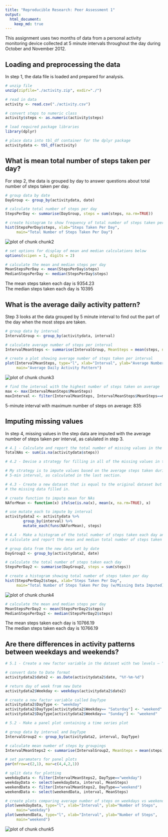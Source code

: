 ```yaml
---
title: "Reproducible Research: Peer Assessment 1"
output: 
  html_document:
    keep_md: true
---
```


This assignment uses two months of data from a personal activity monitoring device 
collected at 5 minute intervals throughout the day during October and November 2012.

## Loading and preprocessing the data

In step 1, the data file is loaded and prepared for analysis.


```r
# unzip file
unzip(zipfile="./activity.zip", exdir="./")

# read in data
activity <- read.csv("./activity.csv")

# convert steps to numeric class
activity$steps <- as.numeric(activity$steps)

# load required package libraries
library(dplyr)

# place data into tbl_df container for the dplyr package
activitydata <- tbl_df(activity)
```
  
    

## What is mean total number of steps taken per day?

For step 2, the data is grouped by day to answer questions about total number of 
steps taken per day.


```r
# group data by date
DayGroup <- group_by(activitydata, date)

# calculate total number of steps per day
StepsPerDay <- summarise(DayGroup, steps = sum(steps, na.rm=TRUE))

# create histogram to show frequency of total number of steps taken per day
hist(StepsPerDay$steps, xlab="Steps Taken Per Day",
     main="Total Number of Steps Taken Per Day")
```

![plot of chunk chunk2](figure/chunk2-1.png) 

```r
# set options for display of mean and median calculations below
options(scipen = 1, digits = 2)

# calculate the mean and median steps per day
MeanStepsPerDay <- mean(StepsPerDay$steps)
MedianStepsPerDay <- median(StepsPerDay$steps)
```

The mean steps taken each day is 9354.23  
The median steps taken each day is 10395  
  
    

## What is the average daily activity pattern?

Step 3 looks at the data grouped by 5 minute interval to find out the part of the
day when the most steps are taken.


```r
# group data by interval
IntervalGroup <- group_by(activitydata, interval)

# calculate average number of steps per interval
IntervalMeanSteps <- summarise(IntervalGroup, MeanSteps = mean(steps, na.rm=TRUE))

# create a plot showing average number of steps taken per interval
plot(IntervalMeanSteps, type="l", xlab="Interval", ylab="Average Number of Steps",
     main="Average Daily Activity Pattern")
```

![plot of chunk chunk3](figure/chunk3-1.png) 

```r
# find the interval with the highest number of steps taken on average
max <- max(IntervalMeanSteps$MeanSteps)
maxInterval <- filter(IntervalMeanSteps, IntervalMeanSteps$MeanSteps==max)
```

5-minute interval with maximum number of steps on average: 835  

## Imputing missing values

In step 4, missing values in the step data are imputed with the average number
of steps taken per interval, as calulated in step 3.


```r
# 4.1 - Calculate and report the total number of missing values in the dataset
TotalNAs <- sum(is.na(activitydata$steps))

# 4.2 - Devise a strategy for filling in all of the missing values in the dataset.

# My strategy is to impute values based on the average steps taken during each
# 5-min interval, as calculated in the last section.

# 4.3 - Create a new dataset that is equal to the original dataset but with
# the missing data filled in.

# create function to impute mean for NAs
NAforMean <- function(x) ifelse(is.na(x), mean(x, na.rm=TRUE), x)

# use mutate_each to impute by interval
activitydata2 <- activitydata %>%
        group_by(interval) %>%
        mutate_each(funs(NAforMean), steps)

# 4.4 - Make a histogram of the total number of steps taken each day and...
# calculate and report the mean and median total number of steps taken per day.

# group data from the new data set by date
DayGroup2 <- group_by(activitydata2, date)

# calculate the total number of steps taken each day 
StepsPerDay2 <- summarise(DayGroup2, steps = sum(steps))

# create a histogram showing total number of steps taken per day
hist(StepsPerDay2$steps, xlab="Steps Taken Per Day",
     main="Total Number of Steps Taken Per Day (w/Missing Data Imputed)")
```

![plot of chunk chunk4](figure/chunk4-1.png) 

```r
# calculate the mean and median steps per day
MeanStepsPerDay2 <- mean(StepsPerDay2$steps)
MedianStepsPerDay2 <- median(StepsPerDay2$steps)
```

The mean steps taken each day is 10766.19  
The median steps taken each day is 10766.19  

## Are there differences in activity patterns between weekdays and weekends?


```r
# 5.1 - Create a new factor variable in the dataset with two levels – “weekday” and “weekend” 

# convert date to Date format
activitydata2$date2 <- as.Date(activitydata2$date, "%Y-%m-%d")

# return day of week from new Date
activitydata2$Weekday <- weekdays(activitydata2$date2)

# create a new factor variable called DayType 
activitydata2$DayType <- "weekday"
activitydata2$DayType[activitydata2$Weekday== "Saturday"] <- "weekend" 
activitydata2$DayType[activitydata2$Weekday== "Sunday"] <- "weekend" 

# 5.2 - Make a panel plot containing a time series plot

# group data by interval and DayType
IntervalGroup2 <- group_by(activitydata2, interval, DayType)

# calculate mean number of steps by groupings
IntervalMeanSteps2 <- summarise(IntervalGroup2, MeanSteps = mean(steps))

# set paramaters for panel plots
par(mfrow=c(2,1), mar=c(4,4,2,1)) 

# split data for plotting
weekdayData <- filter(IntervalMeanSteps2, DayType=="weekday")
weekdayData <- select(weekdayData, interval, MeanSteps)
weekendData <- filter(IntervalMeanSteps2, DayType=="weekend")
weekendData <- select(weekendData, interval, MeanSteps)

# create plots comparing average number of steps on weekdays vs weekends
plot(weekdayData, type="l", xlab="Interval", ylab="Number of Steps",
     main="weekday")
plot(weekendData, type="l", xlab="Interval", ylab="Number of Steps",
     main="weekend")
```

![plot of chunk chunk5](figure/chunk5-1.png) 




